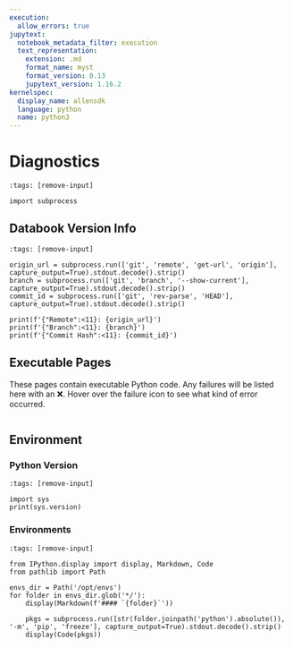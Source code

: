 ```yaml
---
execution:
  allow_errors: true
jupytext:
  notebook_metadata_filter: execution
  text_representation:
    extension: .md
    format_name: myst
    format_version: 0.13
    jupytext_version: 1.16.2
kernelspec:
  display_name: allensdk
  language: python
  name: python3
---
```


# Diagnostics

```{code-cell} ipython3
:tags: [remove-input]

import subprocess
```

## Databook Version Info

```{code-cell} ipython3
:tags: [remove-input]

origin_url = subprocess.run(['git', 'remote', 'get-url', 'origin'], capture_output=True).stdout.decode().strip()
branch = subprocess.run(['git', 'branch', '--show-current'], capture_output=True).stdout.decode().strip()
commit_id = subprocess.run(['git', 'rev-parse', 'HEAD'], capture_output=True).stdout.decode().strip()

print(f'{"Remote":<11}: {origin_url}')
print(f'{"Branch":<11}: {branch}')
print(f'{"Commit Hash":<11}: {commit_id}')
```

## Executable Pages
These pages contain executable Python code. Any failures will be listed here with an ❌. Hover over the failure icon to see what kind of error occurred.

```{nb-exec-table}
```

## Environment
### Python Version

```{code-cell} ipython3
:tags: [remove-input]

import sys
print(sys.version)
```

### Environments

```{code-cell} ipython3
:tags: [remove-input]

from IPython.display import display, Markdown, Code
from pathlib import Path

envs_dir = Path('/opt/envs')
for folder in envs_dir.glob('*/'):
    display(Markdown(f'#### `{folder}`'))

    pkgs = subprocess.run([str(folder.joinpath('python').absolute()), '-m', 'pip', 'freeze'], capture_output=True).stdout.decode().strip()
    display(Code(pkgs))
```
